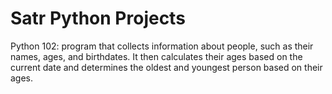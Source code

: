 # Satr Python Projects
Python 102:
program that collects information about people, such as their names, ages, and birthdates. It then calculates their ages based on the current date and determines the oldest and youngest person based on their ages.

